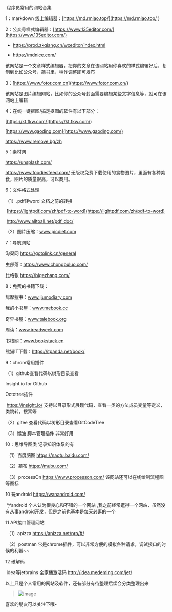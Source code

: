 ​								程序员常用的网站合集

1：markdown 线上编辑器：[https://md.rmiao.top/](https://md.rmiao.top/ )

2：公众号样式编辑器：[https://www.135editor.com/](https://www.135editor.com/)

- https://prod.zkqiang.cn/wxeditor/index.html

- https://mdnice.com/

该网站是一个文章样式编辑器，把你的文章在该网站用你喜欢的样式编辑好后，复制到比如公众号，简书里，稍作调整即可发布

3：[https://www.fotor.com.cn](https://www.fotor.com.cn/)

该网站是图片编辑网站，比如你的公众号封面需要编辑某些文字信息等，就可在该网站上编辑

4：在线一键抠图/搞定抠图的软件有以下部分：

[https://kt.fkw.com/](<https://kt.fkw.com/>)

[https://www.gaoding.com](https://www.gaoding.com/)

<https://www.remove.bg/zh>

5：素材网

https://unsplash.com/

<https://www.foodiesfeed.com/>  无版权免费下载使用的食物图片，里面有各种美食，图片的质量很高，可以商用。

6：文件格式处理

（1）.pdf转word  文档之前的转换

​	[https://lightpdf.com/zh/pdf-to-word](https://lightpdf.com/zh/pdf-to-word)

​	<http://www.alltoall.net/pdf_doc/>

（2）图片压缩：www.picdiet.com

7：导航网站

沟渠网 https://gotolink.cn/general

虫部落：<https://www.chongbuluo.com/>

比格张 <https://bigezhang.com/>

8：免费的书籍下载：

鸠摩搜书：www.jiumodiary.com

我的小书屋：www.mebook.cc

奇异书屋：www.talebook.org

周读：www.ireadweek.com

书栈网：www.bookstack.cn

熊猫IT下载：<https://itpanda.net/book/>

9：chrom常用插件

（1）github查看代码以树形目录查看

 Insight.io for Github

 Octotree插件

​	https://insight.io/  支持以目录形式展现代码，查看一类的方法成员变量等定义，类跳转，搜索等

（2）gitee 查看代码以树形目录查看GitCodeTree

（3）猴油 脚本管理插件 非常好用

10：思维导图类 记录知识体系的有

​	（1）百度脑图 <https://naotu.baidu.com/>

​	（2）幕布 <https://mubu.com/>

​	（3）processOn <https://www.processon.com/>  该网站还可以在线绘制流程图等图标

10 玩android <https://wanandroid.com/>

​	学android 个人认为很良心和不错的一个网站 ,我之前经常逛得一个网站，虽然没有从事android开发，但是之前也基本是每天必逛的一个

11 API接口管理网站 

​	（1）apizza <https://apizza.net/pro/#/>

​	（2）postman  它是chrome插件，可以非常方便的模拟各种请求，调试接口的时候的利器~~

12 破解码

​	idea等jetbrains 全家桶激活码  http://idea.medeming.com/jet/

以上只是个人常用的网站及软件，还有部分有待整理后续会分类整理出来



>![image](http://upload-images.jianshu.io/upload_images/593616-673d01eb59c81582?imageMogr2/auto-orient/strip%7CimageView2/2/w/1240)

喜欢的朋友可以关注下哦~



